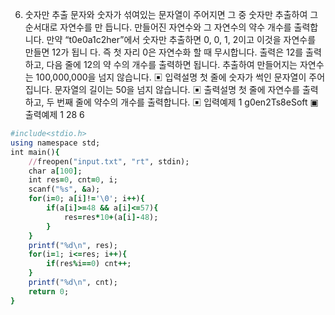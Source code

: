 6. 숫자만 추출
문자와 숫자가 섞여있는 문자열이 주어지면 그 중 숫자만 추출하여 그 순서대로 자연수를 만
듭니다. 만들어진 자연수와 그 자연수의 약수 개수를 출력합니다.
만약 “t0e0a1c2her”에서 숫자만 추출하면 0, 0, 1, 2이고 이것을 자연수를 만들면 12가 됩니
다. 즉 첫 자리 0은 자연수화 할 때 무시합니다. 출력은 12를 출력하고, 다음 줄에 12의 약
수의 개수를 출력하면 됩니다.
추출하여 만들어지는 자연수는 100,000,000을 넘지 않습니다.
▣ 입력설명
첫 줄에 숫자가 썩인 문자열이 주어집니다. 문자열의 길이는 50을 넘지 않습니다.
▣ 출력설명
첫 줄에 자연수를 출력하고, 두 번째 줄에 약수의 개수를 출력합니다.
▣ 입력예제 1
g0en2Ts8eSoft
▣ 출력예제 1
28
6


```ruby
#include<stdio.h>
using namespace std;
int main(){
	//freopen("input.txt", "rt", stdin);
	char a[100];
	int res=0, cnt=0, i;
	scanf("%s", &a);
	for(i=0; a[i]!='\0'; i++){
		if(a[i]>=48 && a[i]<=57){
			res=res*10+(a[i]-48);
		}
	}
	printf("%d\n", res);
	for(i=1; i<=res; i++){
		if(res%i==0) cnt++;
	}
	printf("%d\n", cnt);
	return 0;
}
	
	
```